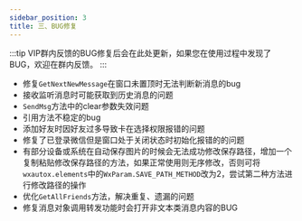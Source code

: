 ```yaml
---
sidebar_position: 3
title: 三、BUG修复
---
```


:::tip 
VIP群内反馈的BUG修复后会在此处更新，如果您在使用过程中发现了BUG，欢迎在群内反馈。
:::

- 修复`GetNextNewMessage`在窗口未置顶时无法判断新消息的bug
- 接收监听消息时可能获取到历史消息的问题
- `SendMsg`方法中的clear参数失效问题
- 引用方法不稳定的bug
- 添加好友时因好友过多导致卡在选择权限报错的问题
- 修复了已登录微信但是窗口处于关闭状态时初始化报错的的问题  
- 有部分设备或系统在自动保存图片的时候会无法成功修改保存路径，增加一个复制粘贴修改保存路径的方法，如果正常使用则无序修改，否则可将`wxautox.elements`中的`WxParam.SAVE_PATH_METHOD`改为2，尝试第二种方法进行修改路径的操作 
- 优化`GetAllFriends`方法，解决重复、遗漏的问题
- 修复消息对象调用转发功能时会打开非文本类消息内容的BUG